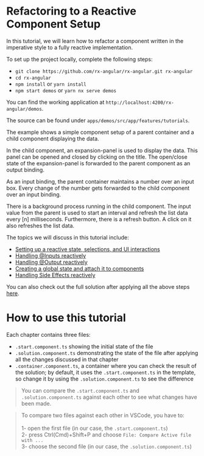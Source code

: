 # Refactoring to a Reactive Component Setup

In this tutorial, we will learn how to refactor a component written in the imperative style to a fully reactive implementation.

To set up the project locally, complete the following steps:

- `git clone https://github.com/rx-angular/rx-angular.git rx-angular`
- `cd rx-angular`
- `npm install` or `yarn install`
- `npm start demos` or `yarn nx serve demos`

You can find the working application at `http://localhost:4200/rx-angular/demos`.

The source can be found under `apps/demos/src/app/features/tutorials`.

The example shows a simple component setup of a parent container and a child component displaying the data.

In the child component, an expansion-panel is used to display the data. This panel can be opened and closed by clicking on the title.
The open/close state of the expansion-panel is forwarded to the parent component as an output binding.

As an input binding, the parent container maintains a number over an input box. Every change of the number gets forwarded to the child component over an input binding.

There is a background process running in the child component. The input value from the parent is used to start an interval and refresh the list data every [n] milliseconds.
Furthermore, there is a refresh button. A click on it also refreshes the list data.

The topics we will discuss in this tutorial include:
- [Setting up a reactive state, selections, and UI interactions][1-setup]
- [Handling @Inputs reactively][2-input-bindings]
- [Handling @Output reactively][3-output-bindings]
- [Creating a global state and attach it to components][4-global-state]
- [Handling Side Effects reactively][5-side-effects]
<!-- - [Presenter Pattern][6-presenter-pattern] -->

You can also check out the full solution after applying all the above steps [here](https://github.com/rx-angular/rx-angular/tree/main/apps/demos/src/app/features/tutorials/basics/solution).

# How to use this tutorial

Each chapter contains three files:

- `.start.component.ts` showing the initial state of the file
- `.solution.component.ts` demonstrating the state of the file after applying all the changes discussed in that chapter
- `.container.component.ts`, a container where you can check the result of the solution; by default, it uses the `.start.component.ts` in the template, so change it by using the `.solution.component.ts` to see the difference

> You can compare the `.start.component.ts` and `.solution.component.ts` against each other to see what changes have been made.

> To compare two files against each other in VSCode, you have to: <br> <br>
> 1- open the first file (in our case, the `.start.component.ts`) <br>
> 2- press Ctrl(Cmd)+Shift+P and choose `File: Compare Active file with ...` <br>
> 3- choose the second file (in our case, the `.solution.component.ts`)

[1-setup]: https://github.com/rx-angular/rx-angular/tree/main/apps/demos/src/app/features/tutorials/basics/1-setup
[2-input-bindings]: https://github.com/rx-angular/rx-angular/tree/main/apps/demos/src/app/features/tutorials/basics/2-input-bindings
[3-output-bindings]: https://github.com/rx-angular/rx-angular/tree/main/apps/demos/src/app/features/tutorials/basics/3-output-bindings
[4-global-state]: https://github.com/rx-angular/rx-angular/tree/main/apps/demos/src/app/features/tutorials/basics/4-global-state
[5-side-effects]: https://github.com/rx-angular/rx-angular/tree/main/apps/demos/src/app/features/tutorials/basics/5-side-effects
